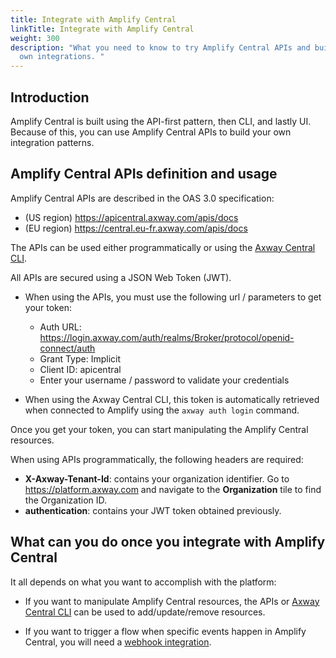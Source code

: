 ```yaml
---
title: Integrate with Amplify Central
linkTitle: Integrate with Amplify Central
weight: 300
description: "What you need to know to try Amplify Central APIs and build your
  own integrations. "
---
```

## Introduction

Amplify Central is built using the API-first pattern, then CLI, and lastly UI. Because of this, you can use Amplify Central APIs to build your own integration patterns.

## Amplify Central APIs definition and usage

Amplify Central APIs are described in the OAS 3.0 specification:

* (US region) <https://apicentral.axway.com/apis/docs>
* (EU region) <https://central.eu-fr.axway.com/apis/docs>

The APIs can be used either programmatically or using the [Axway Central CLI](/docs/integrate_with_central/cli_central/).

All APIs are secured using a JSON Web Token (JWT).

* When using the APIs, you must use the following url / parameters to get your token:

    * Auth URL: <https://login.axway.com/auth/realms/Broker/protocol/openid-connect/auth>
    * Grant Type: Implicit
    * Client ID: apicentral
    * Enter your username / password to validate your credentials

* When using the Axway Central CLI, this token is automatically retrieved when connected to Amplify using the `axway auth login` command.

Once you get your token, you can start manipulating the Amplify Central resources.

When using APIs programmatically, the following headers are required:

* **X-Axway-Tenant-Id**: contains your organization identifier. Go to <https://platform.axway.com> and navigate to the **Organization** tile to find the Organization ID.
* **authentication**: contains your JWT token obtained previously.

## What can you do once you integrate with Amplify Central

It all depends on what you want to accomplish with the platform:

* If you want to manipulate Amplify Central resources, the APIs or [Axway Central CLI](/docs/integrate_with_central/cli_central/a) can be used to add/update/remove resources.

* If you want to trigger a flow when specific events happen in Amplify Central, you will need a [webhook integration](/docs/integrate_with_central/integrate_with_webhooks/).
